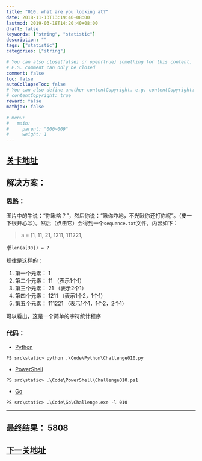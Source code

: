 ```yaml
---
title: "010. what are you looking at?"
date: 2018-11-13T13:19:40+08:00
lastmod: 2019-03-18T14:20:40+08:00
draft: false
keywords: ["string", "statistic"]
description: ""
tags: ["statistic"]
categories: ["string"]

# You can also close(false) or open(true) something for this content.
# P.S. comment can only be closed
comment: false
toc: false
autoCollapseToc: false
# You can also define another contentCopyright. e.g. contentCopyright: "This is another copyright."
# contentCopyright: true
reward: false
mathjax: false

# menu:
#   main:
#     parent: "000~009"
#     weight: 1
---
```


## [关卡地址][1]

## 解决方案：

### 思路：

图片中的牛说：“你瞅啥？”，然后你说：“瞅你咋地，不光瞅你还打你呢”。（皮一下很开心😝）。然后（点击它）会得到一个`sequence.txt`文件，内容如下：

>a = [1, 11, 21, 1211, 111221,

求`len(a[30]) = ?`

规律是这样的：

1. 第一个元素： 1
2. 第二个元素： 11      （表示1个1）
3. 第三个元素： 21      （表示2个1）
4. 第四个元素： 1211    （表示1个2，1个1）
5. 第五个元素： 111221  （表示1个1，1个2，2个1）

可以看出，这是一个简单的字符统计程序

### 代码：

* [Python][2]

```
PS src\static> python .\Code\Python\Challenge010.py
```

* [PowerShell][3]

```
PS src\static> .\Code\PowerShell\Challenge010.ps1
```

* [Go][4]

```
PS src\static> .\Code\Go\Challenge.exe -l 010
```

---
## 最终结果： 5808

## [下一关地址][5]

[1]: http://www.pythonchallenge.com/pc/return/bull.html
[2]: /Code/Python/Challenge010.py "点我查看源码"
[3]: /Code/PowerShell/Challenge010.ps1 "点我查看源码"
[4]: /Code/Go/Challenge010.go "点我查看源码"
[5]: http://www.pythonchallenge.com/pc/return/5808.html
